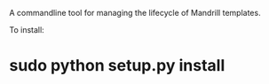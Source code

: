 A commandline tool for managing the lifecycle of Mandrill templates.

To install:

  # sudo python setup.py install
  